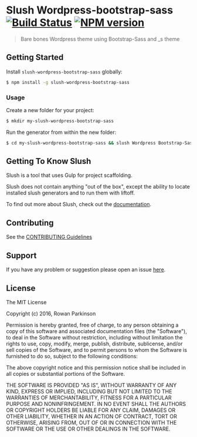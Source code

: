 # Slush Wordpress-bootstrap-sass [![Build Status](https://secure.travis-ci.org/rowan.parkinson/slush-wordpress-bootstrap-sass.png?branch=master)](https://travis-ci.org/rowan.parkinson/slush-wordpress-bootstrap-sass) [![NPM version](https://badge-me.herokuapp.com/api/npm/slush-wordpress-bootstrap-sass.png)](http://badges.enytc.com/for/npm/slush-wordpress-bootstrap-sass)

> Bare bones Wordpress theme using Bootstrap-Sass and _s theme


## Getting Started

Install `slush-wordpress-bootstrap-sass` globally:

```bash
$ npm install -g slush-wordpress-bootstrap-sass
```

### Usage

Create a new folder for your project:

```bash
$ mkdir my-slush-wordpress-bootstrap-sass
```

Run the generator from within the new folder:

```bash
$ cd my-slush-wordpress-bootstrap-sass && slush Wordpress Bootstrap-Sass
```

## Getting To Know Slush

Slush is a tool that uses Gulp for project scaffolding.

Slush does not contain anything "out of the box", except the ability to locate installed slush generators and to run them with liftoff.

To find out more about Slush, check out the [documentation](https://github.com/slushjs/slush).

## Contributing

See the [CONTRIBUTING Guidelines](https://github.com/rowan.parkinson/slush-wordpress-bootstrap-sass/blob/master/CONTRIBUTING.md)

## Support
If you have any problem or suggestion please open an issue [here](https://github.com/rowan.parkinson/slush-wordpress-bootstrap-sass/issues).

## License 

The MIT License

Copyright (c) 2016, Rowan Parkinson

Permission is hereby granted, free of charge, to any person
obtaining a copy of this software and associated documentation
files (the "Software"), to deal in the Software without
restriction, including without limitation the rights to use,
copy, modify, merge, publish, distribute, sublicense, and/or sell
copies of the Software, and to permit persons to whom the
Software is furnished to do so, subject to the following
conditions:

The above copyright notice and this permission notice shall be
included in all copies or substantial portions of the Software.

THE SOFTWARE IS PROVIDED "AS IS", WITHOUT WARRANTY OF ANY KIND,
EXPRESS OR IMPLIED, INCLUDING BUT NOT LIMITED TO THE WARRANTIES
OF MERCHANTABILITY, FITNESS FOR A PARTICULAR PURPOSE AND
NONINFRINGEMENT. IN NO EVENT SHALL THE AUTHORS OR COPYRIGHT
HOLDERS BE LIABLE FOR ANY CLAIM, DAMAGES OR OTHER LIABILITY,
WHETHER IN AN ACTION OF CONTRACT, TORT OR OTHERWISE, ARISING
FROM, OUT OF OR IN CONNECTION WITH THE SOFTWARE OR THE USE OR
OTHER DEALINGS IN THE SOFTWARE.


